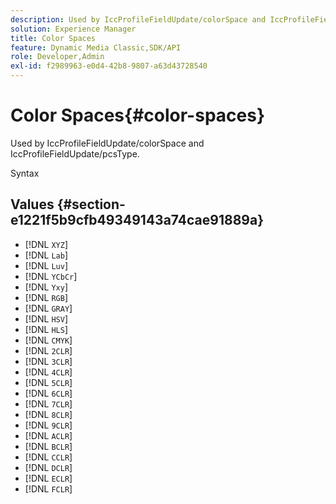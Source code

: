 ```yaml
---
description: Used by IccProfileFieldUpdate/colorSpace and IccProfileFieldUpdate/pcsType.
solution: Experience Manager
title: Color Spaces
feature: Dynamic Media Classic,SDK/API
role: Developer,Admin
exl-id: f2989963-e0d4-42b8-9807-a63d43728540
---
```

# Color Spaces{#color-spaces}

Used by IccProfileFieldUpdate/colorSpace and IccProfileFieldUpdate/pcsType.

 Syntax 

## Values {#section-e1221f5b9cfb49349143a74cae91889a}

* [!DNL `XYZ`] 
* [!DNL `Lab`] 
* [!DNL `Luv`] 
* [!DNL `YCbCr`] 
* [!DNL `Yxy`] 
* [!DNL `RGB`] 
* [!DNL `GRAY`] 
* [!DNL `HSV`] 
* [!DNL `HLS`] 
* [!DNL `CMYK`] 
* [!DNL `2CLR`] 
* [!DNL `3CLR`] 
* [!DNL `4CLR`] 
* [!DNL `5CLR`] 
* [!DNL `6CLR`] 
* [!DNL `7CLR`] 
* [!DNL `8CLR`] 
* [!DNL `9CLR`] 
* [!DNL `ACLR`] 
* [!DNL `BCLR`] 
* [!DNL `CCLR`] 
* [!DNL `DCLR`] 
* [!DNL `ECLR`] 
* [!DNL `FCLR`]
